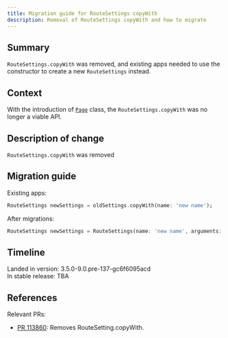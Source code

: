 ```yaml
---
title: Migration guide for RouteSettings copyWith
description: Removal of RouteSettings copyWith and how to migrate
---
```


## Summary

`RouteSettings.copyWith` was removed, and existing apps needed to use the constructor to create a new `RouteSettings` instead.

## Context

With the introduction of [`Page`][] class,
the `RouteSettings.copyWith` was no longer a viable API.

## Description of change

`RouteSettings.copyWith` was removed

## Migration guide

Existing apps:

```dart
RouteSettings newSettings = oldSettings.copyWith(name: 'new name');
```

After migrations:

```dart
RouteSettings newSettings = RouteSettings(name: 'new name', arguments: oldSettings.arguments);
```


## Timeline

Landed in version: 3.5.0-9.0.pre-137-gc6f6095acd<br>
In stable release: TBA

## References

Relevant PRs:

* [PR 113860][]: Removes RouteSetting.copyWith.

[PR 113860]: {{site.repo.flutter}}/pull/113860
[`Page`]: {{site.api}}/flutter/widgets/Page-class.html
